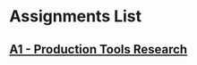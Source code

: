 # Assignments List

## [A1 -  Production Tools Research](https://github.com/vividskiess/GAM20001/blob/main/A1%20-%20Production%20Tools%20Research.md)
